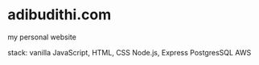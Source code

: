 # adibudithi.com
my personal website

stack:
vanilla JavaScript, HTML, CSS
Node.js, Express
PostgresSQL
AWS